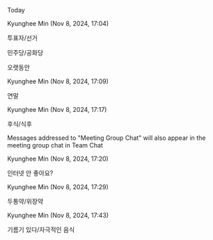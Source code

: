Today

Kyunghee Min (Nov 8, 2024, 17:04)

투표자/선거

민주당/공화당

오랫동안

Kyunghee Min (Nov 8, 2024, 17:09)

연말

Kyunghee Min (Nov 8, 2024, 17:17)

후식/식후

Messages addressed to "Meeting Group Chat" will also appear in the meeting group chat in Team Chat

Kyunghee Min (Nov 8, 2024, 17:20)

인터넷 안 좋아요?

Kyunghee Min (Nov 8, 2024, 17:29)

두통약/위장약

Kyunghee Min (Nov 8, 2024, 17:43)

기름기 있다/자극적인 음식
